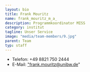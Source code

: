 ```yaml
---
layout: bio
title: Frank Mouritz
name: frank_mouritz_m_a_
description: Programmkoordinator MISS
category: institut
tagline: Unser Service
image: "media/team-members/9.jpg"
parent: Team
typ: staff
---
```



- Telefon:  +49 8821 750 2444
- E-Mail:  <a href="frank.mouritz@unibw.de">"frank.mouritz@unibw.de"</a>
